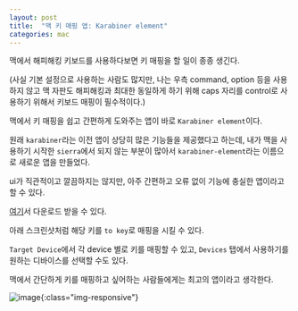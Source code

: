 ```yaml
---
layout: post
title:  "맥 키 매핑 앱: Karabiner element"
categories: mac
---
```


맥에서 해피해킹 키보드를 사용하다보면 키 매핑을 할 일이 종종 생긴다.

(사실 기본 설정으로 사용하는 사람도 많지만, 나는 우측 command, option 등을 사용하지 않고 맥 자판도 해피해킹과 최대한 동일하게 하기 위해 caps 자리를 control로 사용하기 위해서 키보드 매핑이 필수적이다.)

맥에서 키 매핑을 쉽고 간편하게 도와주는 앱이 바로 `Karabiner element`이다.


원래 `karabiner`라는 이전 앱이 상당히 많은 기능들을 제공했다고 하는데, 내가 맥을 사용하기 시작한 `sierra`에서 되지 않는 부분이 많아서 `karabiner-element`라는 이름으로 새로운 앱을 만들었다.


ui가 직관적이고 깔끔하지는 않지만, 아주 간편하고 오류 없이 기능에 충실한 앱이라고 할 수 있다.

[여기](https://pqrs.org/osx/karabiner/)서 다운로드 받을 수 있다.


아래 스크린샷처럼 해당 키를 `to key`로 매핑을 시킬 수 있다.

`Target Device`에서 각 device 별로 키를 매핑할 수 있고, `Devices` 탭에서 사용하기를 원하는 디바이스를 선택할 수도 있다.


맥에서 간단하게 키를 매핑하고 싶어하는 사람들에게는 최고의 앱이라고 생각한다.


![image](https://i.imgur.com/wQdc3xF.png){:class="img-responsive"}
